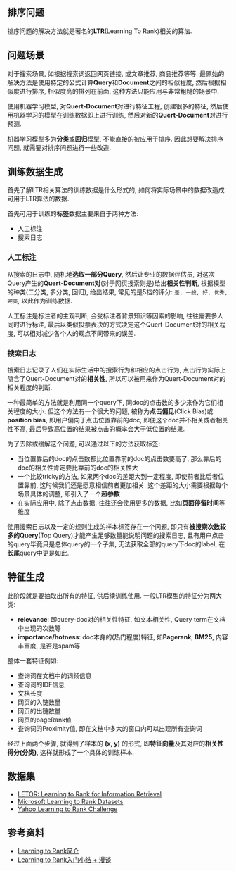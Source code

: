 ## 排序问题

排序问题的解决方法就是著名的**LTR**(Learning To Rank)相关的算法.

## 问题场景

对于搜索场景, 如根据搜索词返回网页链接, 或文章推荐, 商品推荐等等. 最原始的解决方法是使用特定的公式计算**Query**和**Document**之间的相似程度, 然后根据相似度进行排序, 相似度高的排列在前面. 这种方法只能应用与非常粗糙的场景中.

使用机器学习模型, 对**Quert-Document**对进行特征工程, 创建很多的特征, 然后使用机器学习的模型在训练数据即上进行训练, 然后对新的**Quert-Document**对进行预测.

机器学习模型多为**分类**或**回归**模型, 不能直接的被应用于排序. 因此想要解决排序问题, 就需要对排序问题进行一些改造.

## 训练数据生成

首先了解LTR相关算法的训练数据是什么形式的, 如何将实际场景中的数据改造成可用于LTR算法的数据.

首先可用于训练的**标签**数据主要来自于两种方法:

- 人工标注
- 搜索日志

### 人工标注

从搜索的日志中, 随机地**选取一部分Query**, 然后让专业的数据评估员, 对这次Query产生的**Quert-Document对**(对于网页搜索则是)给出**相关性判断**, 根据模型的种类(二分类, 多分类, 回归), 给出结果, 常见的是5档的评分: `差, 一般, 好, 优秀, 完美`, 以此作为训练数据.

人工标注是标注者的主观判断, 会受标注者背景知识等因素的影响, 往往需要多人同时进行标注, 最后以类似投票表决的方式决定这个Quert-Document对的相关程度, 可以相对减少各个人的观点不同带来的误差.

### 搜索日志

搜索日志记录了人们在实际生活中的搜索行为和相应的点击行为, 点击行为实际上隐含了Quert-Document对的**相关性**, 所以可以被用来作为Quert-Document对的相关程度的判断.

一种最简单的方法就是利用同一个query下, 同doc的点击数的多少来作为它们相关程度的大小. 但这个方法有一个很大的问题, 被称为**点击偏见**(Click Bias)或**position bias**, 即用户偏向于点击位置靠前的doc, 即便这个doc并不相关或者相关性不高, 最后导致高位置的结果被点击的概率会大于低位置的结果.

为了去除或缓解这个问题, 可以通过以下的方法获取标签:

- 当位置靠后的doc的点击数都比位置靠前的doc的点击数要高了, 那么靠后的doc的相关性肯定要比靠前的doc的相关性大
- 一个比较tricky的方法, 如果两个doc的差距大到一定程度, 即使前者比后者位置靠前, 这时候我们还是愿意相信前者更加相关. 这个差距的大小需要根据每个场景具体的调整, 即引入了一个**超参数**
- 在实际应用中, 除了点击数据, 往往还会使用更多的数据, 比如**页面停留时间**等维度

使用搜索日志以及一定的规则生成的样本标签存在一个问题, 即只有**被搜索次数较多的Query**(Top Query)才能产生足够数量能说明问题的搜索日志, 且有用户点击的query毕竟只是总体query的一个子集, 无法获取全部的query下doc的label, 在**长尾**query中更是如此.

## 特征生成

此阶段就是要抽取出所有的特征, 供后续训练使用. 一般LTR模型的特征分为两大类:

- **relevance**: 即query-doc对的相关性特征, 如文本相关性, Query term在文档中出现的次数等
- **importance/hotness**: doc本身的(热门程度)特征, 如**Pagerank**, **BM25**, 内容丰富度, 是否是spam等

整体一套特征例如:

- 查询词在文档中的词频信息
- 查询词的IDF信息
- 文档长度
- 网页的入链数量
- 网页的出链数量
- 网页的pageRank值 
- 査询词的Proximity值, 即在文档中多大的窗口内可以出现所有査询词

经过上面两个步骤, 就得到了样本的 **(x, y)** 的形式, 即**特征向量**及其对应的**相关性得分(分类)**, 这样就形成了一个具体的训练样本.

## 数据集

- [LETOR: Learning to Rank for Information Retrieval](https://www.microsoft.com/en-us/research/project/letor-learning-rank-information-retrieval/?from=http%3A%2F%2Fresearch.microsoft.com%2Fen-us%2Fum%2Fbeijing%2Fprojects%2Fletor%2F)
- [Microsoft Learning to Rank Datasets](https://www.microsoft.com/en-us/research/project/mslr/?from=http%3A%2F%2Fresearch.microsoft.com%2Fen-us%2Fprojects%2Fmslr%2F)
- [Yahoo Learning to Rank Challenge](https://webscope.sandbox.yahoo.com/catalog.php?datatype=c)

## 参考资料

- [Learning to Rank简介](http://www.cnblogs.com/bentuwuying/p/6681943.html)
- [Learning to Rank入门小结 + 漫谈](http://www.cnblogs.com/wentingtu/archive/2012/03/13/2393993.html)
